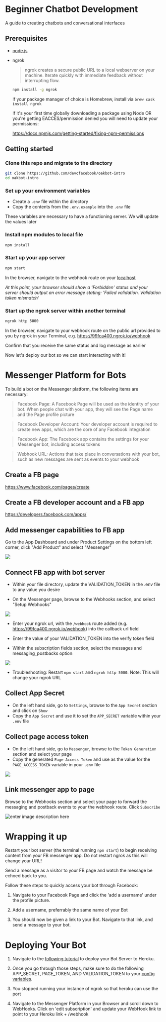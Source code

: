 # Beginner Chatbot Development
A guide to creating chatbots and conversational interfaces

## Prerequisites

* [node.js](https://github.com/nodejs/node/wiki/Installation)

* ngrok

    >ngrok creates a secure public URL to a local webserver on your machine. Iterate quickly with immediate feedback without interrupting flow.
    
    ```bash
    npm install -g ngrok
    
    ```
    If your package manager of choice is Homebrew, install via `brew cask install ngrok`

    If it's your first time globally downloading a package using Node OR you're getting EACCES/permission denied you will need to update your permissions: 

    https://docs.npmjs.com/getting-started/fixing-npm-permissions



## Getting started

### Clone this repo and migrate to the directory
```bash
git clone https://github.com/devcfacebook/oakbot-intro
cd oakbot-intro
```

### Set up your environment variables

* Create a `.env` file within the directory
* Copy the contents from the `.env.example` into the `.env` file

These variables are necessary to have a functioning server. We will update the values later

### Install npm modules to local file

```bash
npm install
```

### Start up your app server

```bash
npm start
```

In the browser, navigate to the webhook route on your [localhost](http://localhost:5000/webhook)

*At this point, your browser should show a 'Forbidden' status and your server should output an error message stating: 'Failed validation. Validation token mismatch'*


### Start up the ngrok server within another terminal 

```bash
ngrok http 5000
```

In the browser, navigate to your webhook route on the public url provided to you by ngrok in your Terminal, e.g. <https://99fca400.ngrok.io/webhook>

Confirm that you receive the same status and log message as earlier

Now let's deploy our bot so we can start interacting with it!

# Messenger Platform for Bots 

To build a bot on the Messenger platform, the following items are necessary:

> Facebook Page: A Facebook Page will be used as the identity of your bot. When people chat with your app, they will see the Page name and the Page profile picture

> Facebook Developer Account: Your developer account is required to create new apps, which are the core of any Facebook integration

> Facebook App: The Facebook app contains the settings for your Messenger bot, including access tokens

> Webhook URL: Actions that take place in conversations with your bot, such as new messages are sent as events to your webhook

## Create a FB page

<https://www.facebook.com/pages/create>

## Create a FB developer account and a FB app

<https://developers.facebook.com/apps/>

## Add messenger capabilities to FB app

 Go to the App Dashboard and under Product Settings on the bottom left corner, click "Add Product" and select "Messenger"

 ![](https://scontent-mia3-2.xx.fbcdn.net/v/t39.2178-6/12995587_195576307494663_824949235_n.png?oh=2c4beb8b65bbe674b9d02e55baded4fb&oe=5A7C24C3)

## Connect FB app with bot server

* Within your file directory, update the VALIDATION_TOKEN in the .env file to any value you desire 

* On the Messenger page, browse to the Webhooks section, and select "Setup Webhooks"

![](https://scontent-mia3-2.xx.fbcdn.net/v/t39.2178-6/13331609_660771177408445_306127577_n.png?oh=b2c73c9b6a96d514e26b312d507df043&oe=5A87674C)

* Enter your ngrok url, with the `/webhook` route added (e.g. <https://99fca400.ngrok.io/webhook>) into the callback url field

* Enter the value of your VALIDATION_TOKEN into the verify token field

* Within the subscription fields section, select the messages and messaging_postbacks option

![](https://scontent-mia3-2.xx.fbcdn.net/v/t39.2178-6/12057143_211110782612505_894181129_n.png?oh=566821dc645b301f1356be2c1c7c35ef&oe=5A78B2F1)

* Troubleshooting: Restart `npm start` and `ngrok http 5000`. Note: This will change your ngrok URL

## Collect App Secret

* On the left hand side, go to `Settings`, browse to the `App Secret` section and click on `Show`
* Copy the `App Secret` and use it to set the `APP_SECRET` variable within your `.env` file


## Collect page access token

* On the left hand side, go to `Messenger`, browse to the `Token Generation` section and select your page
* Copy the generated `Page Access Token` and use as the value for the `PAGE_ACCESS_TOKEN` variable in your `.env` file

![](https://scontent-mia3-2.xx.fbcdn.net/v/t39.2178-6/12995543_1164810200226522_2093336718_n.png?oh=27f1f08c8e2ee6139f1a93d24d92aece&oe=5A476D09)
	 
## Link messenger app to page

Browse to the Webhooks section and select your page to forward the messaging and postback events to your the webhook route. Click `Subscribe`

![enter image description here](https://scontent-mia3-2.xx.fbcdn.net/v/t39.2178-6/13421551_1702530599996541_471321650_n.png?oh=60b2566071cfb9662ce3c303d3ab3d8e&oe=5A4E859F)


# Wrapping it up 

Restart your bot server (the terminal running `npm start`) to begin receiving content from your FB messenger app. Do not restart ngrok as this will change your URL!

Send a message as a visitor to your FB page and watch the message be echoed back to you. 

Follow these steps to quickly access your bot through Facebook:

1) Navigate to your Facebook Page and click the 'add a username' under the profile picture.

2) Add a username, preferrably the same name of your Bot

3) You should now be given a link to your Bot. Navigate to that link, and send a message to your bot. 


# Deploying Your Bot

1) Navigate to the [following tutorial](https://devcenter.heroku.com/articles/getting-started-with-nodejs#introduction) to deploy your Bot Server to Heroku.

2) Once you go through those steps, make sure to do the following APP_SECRET, PAGE_TOKEN, AND VALIDATION_TOKEN to your [config variables](https://devcenter.heroku.com/articles/config-vars).

3) You stopped running your instance of ngrok so that heroku can use the port


4) Navigate to the Messenger Platform in your Browser and scroll down to WebHooks. Click on 'edit subscription' and update your WebHook link to point to your Heroku link + /webhook
